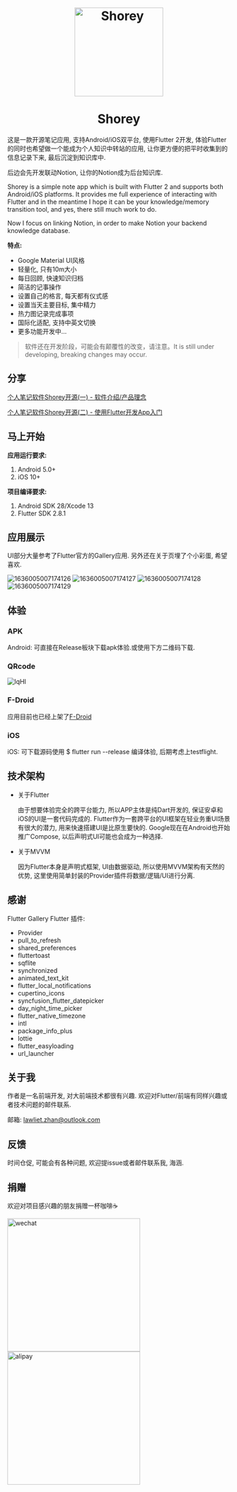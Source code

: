 <h1 align="center">
  <img src="https://user-images.githubusercontent.com/10020581/142364992-fd8ff10f-cae3-4a51-ba21-e7d03cf265f0.png" alt="Shorey" width="200">
  <div></>
  <br>
  Shorey
  <br>
</h1>
这是一款开源笔记应用, 支持Android/iOS双平台, 使用Flutter 2开发, 体验Flutter的同时也希望做一个能成为个人知识中转站的应用, 让你更方便的把平时收集到的信息记录下来, 最后沉淀到知识库中.

后边会先开发联动Notion, 让你的Notion成为后台知识库.

Shorey is a simple note app which is built with Flutter 2 and supports both Android/iOS platforms. It provides me full experience of interacting with Flutter and in the meantime I hope it can be your knowledge/memory transition tool, and yes, there still much work to do.

Now I focus on linking Notion, in order to make Notion your backend knowledge database.  

**特点:**
* Google Material UI风格
* 轻量化, 只有10m大小
* 每日回顾, 快速知识归档
* 简洁的记事操作
* 设置自己的格言, 每天都有仪式感
* 设置当天主要目标, 集中精力
* 热力图记录完成事项
* 国际化适配, 支持中英文切换
* 更多功能开发中…

> 软件还在开发阶段，可能会有颠覆性的改变，请注意。It is still under developing, breaking changes may occur.


## 分享
[个人笔记软件Shorey开源(一) - 软件介绍/产品理念](https://mp.weixin.qq.com/s/W-3AhgCHSIQWLomPuyIPwA)

[个人笔记软件Shorey开源(二) - 使用Flutter开发App入门](https://mp.weixin.qq.com/s/_7Kl9nJLHaX6ZbZzLKREYQ)

## 马上开始
**应用运行要求:**
1. Android 5.0+
2. iOS 10+

**项目编译要求:**
1. Android SDK 28/Xcode 13
2. Flutter SDK 2.8.1

## 应用展示
UI部分大量参考了Flutter官方的Gallery应用. 另外还在关于页埋了个小彩蛋, 希望喜欢.

![1636005007174126](https://user-images.githubusercontent.com/10020581/140265074-430bc04c-0157-4c8c-931c-abcc6e92e922.gif) ![1636005007174127](https://user-images.githubusercontent.com/10020581/140265167-a41c6e05-cde1-4fe1-bb01-68688e036b8a.gif) ![1636005007174128](https://user-images.githubusercontent.com/10020581/140265292-11729260-45a8-4b98-b62f-a93f8f1f29b8.gif) ![1636005007174129](https://user-images.githubusercontent.com/10020581/140265890-d16730ee-8230-4215-b0db-b63cb074bce4.gif)


## 体验
### APK
Android: 可直接在Release板块下载apk体验.或使用下方二维码下载.

### QRcode
![lqHI](https://user-images.githubusercontent.com/10020581/140268740-ff2558a8-c8d3-4ae6-ac08-8b9bec2a1c10.png)

### F-Droid
应用目前也已经上架了[F-Droid](https://f-droid.org/zh_Hans/packages/com.elementlo.spark_list/)

### iOS
iOS: 可下载源码使用 $ flutter run --release 编译体验, 后期考虑上testflight.


## 技术架构

* 关于Flutter

  由于想要体验完全的跨平台能力, 所以APP主体是纯Dart开发的, 保证安卓和iOS的UI是一套代码完成的. Flutter作为一套跨平台的UI框架在轻业务重UI场景有很大的潜力, 用来快速搭建UI是比原生要快的.
  Google现在在Android也开始推广Compose, 以后声明式UI可能也会成为一种选择.
* 关于MVVM

  因为Flutter本身是声明式框架, UI由数据驱动, 所以使用MVVM架构有天然的优势, 这里使用简单封装的Provider插件将数据/逻辑/UI进行分离. 

## 感谢
Flutter Gallery
Flutter 插件:
* Provider
* pull_to_refresh
* shared_preferences
* fluttertoast
* sqflite
* synchronized
* animated_text_kit
* flutter_local_notifications
* cupertino_icons
* syncfusion_flutter_datepicker
* day_night_time_picker
* flutter_native_timezone
* intl
* package_info_plus
* lottie
* flutter_easyloading
* url_launcher

## 关于我
作者是一名前端开发, 对大前端技术都很有兴趣. 欢迎对Flutter/前端有同样兴趣或者技术问题的邮件联系.

邮箱: lawliet.zhan@outlook.com

## 反馈
时间仓促, 可能会有各种问题, 欢迎提issue或者邮件联系我, 海涵.

## 捐赠
欢迎对项目感兴趣的朋友捐赠一杯咖啡☕️

<img height="300" alt="wechat" src="https://user-images.githubusercontent.com/10020581/140245829-abf071cb-a268-4f0f-a0c6-0e83f240d81f.png"><img height="300" alt="alipay" src="https://user-images.githubusercontent.com/10020581/140245821-75e1b840-b1f4-4af4-ae9c-cf2fc75219ca.png">








